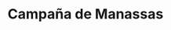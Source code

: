 ﻿---
title: "Campaña de Manassas"
permalink: periodes_833.html
layout: periode
dataInici: 1861-06-15
dataFi: 1861-07-21
sidebar: periodes
pares:
  - 321:
    title: "Guerra de Secesión Americana"
    dataInici: "(1861-04-12)"
    dataFi: "(1865-04-09)"

fills:
  - 685:
    title: "Primera Batalla de Bull Run"
    dataInici: "(1861-07-21)"

jocsPrincipals:
jocsEscenaris:
jocsEpoca:
jocsEpocaEscenaris:
---
